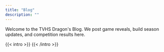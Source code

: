 ```yaml
---
title: "Blog"
description: ""
---
```


Welcome to the TVHS Dragon's Blog. We post game reveals, build season updates, and competition results here.

{{< intro >}}
{{< /intro >}}
